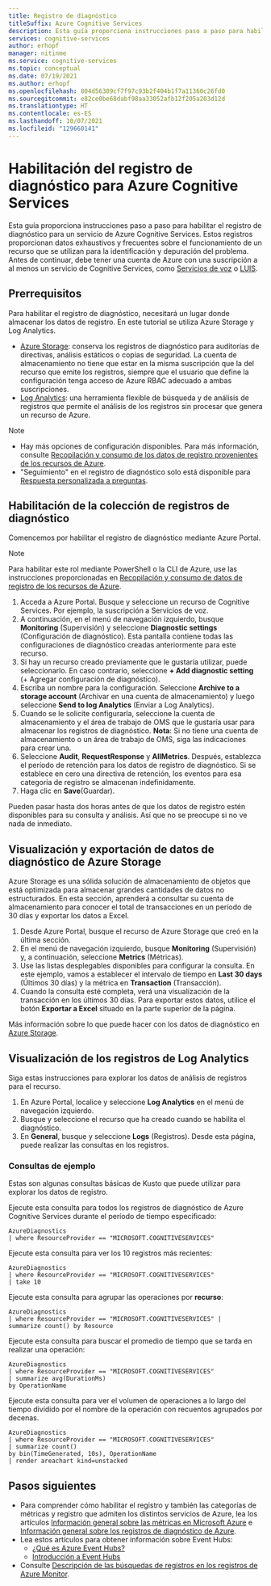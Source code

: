 ```yaml
---
title: Registro de diagnóstico
titleSuffix: Azure Cognitive Services
description: Esta guía proporciona instrucciones paso a paso para habilitar el registro de diagnóstico para un servicio de Azure Cognitive Services. Estos registros proporcionan datos exhaustivos y frecuentes sobre el funcionamiento de un recurso que se utilizan para la identificación y depuración del problema.
services: cognitive-services
author: erhopf
manager: nitinme
ms.service: cognitive-services
ms.topic: conceptual
ms.date: 07/19/2021
ms.author: erhopf
ms.openlocfilehash: 804d56309cf7f97c93b2f404b1f7a11360c26fd0
ms.sourcegitcommit: e82ce0be68dabf98aa33052afb12f205a203d12d
ms.translationtype: HT
ms.contentlocale: es-ES
ms.lasthandoff: 10/07/2021
ms.locfileid: "129660141"
---
```

# <a name="enable-diagnostic-logging-for-azure-cognitive-services"></a>Habilitación del registro de diagnóstico para Azure Cognitive Services

Esta guía proporciona instrucciones paso a paso para habilitar el registro de diagnóstico para un servicio de Azure Cognitive Services. Estos registros proporcionan datos exhaustivos y frecuentes sobre el funcionamiento de un recurso que se utilizan para la identificación y depuración del problema. Antes de continuar, debe tener una cuenta de Azure con una suscripción a al menos un servicio de Cognitive Services, como [Servicios de voz](./speech-service/overview.md) o [LUIS](./luis/what-is-luis.md).

## <a name="prerequisites"></a>Prerrequisitos

Para habilitar el registro de diagnóstico, necesitará un lugar donde almacenar los datos de registro. En este tutorial se utiliza Azure Storage y Log Analytics.

* [Azure Storage](../azure-monitor/essentials/resource-logs.md#send-to-azure-storage): conserva los registros de diagnóstico para auditorías de directivas, análisis estáticos o copias de seguridad. La cuenta de almacenamiento no tiene que estar en la misma suscripción que la del recurso que emite los registros, siempre que el usuario que define la configuración tenga acceso de Azure RBAC adecuado a ambas suscripciones.
* [Log Analytics](../azure-monitor/essentials/resource-logs.md#send-to-log-analytics-workspace): una herramienta flexible de búsqueda y de análisis de registros que permite el análisis de los registros sin procesar que genera un recurso de Azure.

> [!NOTE]
> * Hay más opciones de configuración disponibles. Para más información, consulte [Recopilación y consumo de los datos de registro provenientes de los recursos de Azure](../azure-monitor/essentials/platform-logs-overview.md).
> * "Seguimiento" en el registro de diagnóstico solo está disponible para [Respuesta personalizada a preguntas](./qnamaker/how-to/get-analytics-knowledge-base.md?tabs=v2).

## <a name="enable-diagnostic-log-collection"></a>Habilitación de la colección de registros de diagnóstico  

Comencemos por habilitar el registro de diagnóstico mediante Azure Portal.

> [!NOTE]
> Para habilitar este rol mediante PowerShell o la CLI de Azure, use las instrucciones proporcionadas en [Recopilación y consumo de datos de registro de los recursos de Azure](../azure-monitor/essentials/platform-logs-overview.md).

1. Acceda a Azure Portal. Busque y seleccione un recurso de Cognitive Services. Por ejemplo, la suscripción a Servicios de voz.   
2. A continuación, en el menú de navegación izquierdo, busque **Monitoring** (Supervisión) y seleccione **Diagnostic settings** (Configuración de diagnóstico). Esta pantalla contiene todas las configuraciones de diagnóstico creadas anteriormente para este recurso.
3. Si hay un recurso creado previamente que le gustaría utilizar, puede seleccionarlo. En caso contrario, seleccione **+ Add diagnostic setting** (+ Agregar configuración de diagnóstico).
4. Escriba un nombre para la configuración. Seleccione **Archive to a storage account** (Archivar en una cuenta de almacenamiento) y luego seleccione **Send to log Analytics** (Enviar a Log Analytics).
5. Cuando se le solicite configurarla, seleccione la cuenta de almacenamiento y el área de trabajo de OMS que le gustaría usar para almacenar los registros de diagnóstico. **Nota**: Si no tiene una cuenta de almacenamiento o un área de trabajo de OMS, siga las indicaciones para crear una.
6. Seleccione **Audit**, **RequestResponse** y **AllMetrics**. Después, establezca el período de retención para los datos de registro de diagnóstico. Si se establece en cero una directiva de retención, los eventos para esa categoría de registro se almacenan indefinidamente.
7. Haga clic en **Save**(Guardar).

Pueden pasar hasta dos horas antes de que los datos de registro estén disponibles para su consulta y análisis. Así que no se preocupe si no ve nada de inmediato.

## <a name="view-and-export-diagnostic-data-from-azure-storage"></a>Visualización y exportación de datos de diagnóstico de Azure Storage

Azure Storage es una sólida solución de almacenamiento de objetos que está optimizada para almacenar grandes cantidades de datos no estructurados. En esta sección, aprenderá a consultar su cuenta de almacenamiento para conocer el total de transacciones en un período de 30 días y exportar los datos a Excel.

1. Desde Azure Portal, busque el recurso de Azure Storage que creó en la última sección.
2. En el menú de navegación izquierdo, busque **Monitoring** (Supervisión) y, a continuación, seleccione **Metrics** (Métricas).
3. Use las listas desplegables disponibles para configurar la consulta. En este ejemplo, vamos a establecer el intervalo de tiempo en **Last 30 days** (Últimos 30 días) y la métrica en **Transaction** (Transacción).
4. Cuando la consulta esté completa, verá una visualización de la transacción en los últimos 30 días. Para exportar estos datos, utilice el botón **Exportar a Excel** situado en la parte superior de la página.

Más información sobre lo que puede hacer con los datos de diagnóstico en [Azure Storage](../storage/blobs/storage-blobs-introduction.md).

## <a name="view-logs-in-log-analytics"></a>Visualización de los registros de Log Analytics

Siga estas instrucciones para explorar los datos de análisis de registros para el recurso.

1. En Azure Portal, localice y seleccione **Log Analytics** en el menú de navegación izquierdo.
2. Busque y seleccione el recurso que ha creado cuando se habilita el diagnóstico.
3. En **General**, busque y seleccione **Logs** (Registros). Desde esta página, puede realizar las consultas en los registros.

### <a name="sample-queries"></a>Consultas de ejemplo

Estas son algunas consultas básicas de Kusto que puede utilizar para explorar los datos de registro.

Ejecute esta consulta para todos los registros de diagnóstico de Azure Cognitive Services durante el período de tiempo especificado:

```kusto
AzureDiagnostics
| where ResourceProvider == "MICROSOFT.COGNITIVESERVICES"
```

Ejecute esta consulta para ver los 10 registros más recientes:

```kusto
AzureDiagnostics
| where ResourceProvider == "MICROSOFT.COGNITIVESERVICES"
| take 10
```

Ejecute esta consulta para agrupar las operaciones por **recurso**:

```kusto
AzureDiagnostics
| where ResourceProvider == "MICROSOFT.COGNITIVESERVICES" |
summarize count() by Resource
```
Ejecute esta consulta para buscar el promedio de tiempo que se tarda en realizar una operación:

```kusto
AzureDiagnostics
| where ResourceProvider == "MICROSOFT.COGNITIVESERVICES"
| summarize avg(DurationMs)
by OperationName
```

Ejecute esta consulta para ver el volumen de operaciones a lo largo del tiempo dividido por el nombre de la operación con recuentos agrupados por decenas.

```kusto
AzureDiagnostics
| where ResourceProvider == "MICROSOFT.COGNITIVESERVICES"
| summarize count()
by bin(TimeGenerated, 10s), OperationName
| render areachart kind=unstacked
```

## <a name="next-steps"></a>Pasos siguientes

* Para comprender cómo habilitar el registro y también las categorías de métricas y registro que admiten los distintos servicios de Azure, lea los artículos [Información general sobre las métricas en Microsoft Azure](../azure-monitor/data-platform.md) e [Información general sobre los registros de diagnóstico de Azure](../azure-monitor/essentials/platform-logs-overview.md).
* Lea estos artículos para obtener información sobre Event Hubs:
  * [¿Qué es Azure Event Hubs?](../event-hubs/event-hubs-about.md)
  * [Introducción a Event Hubs](../event-hubs/event-hubs-dotnet-standard-getstarted-send.md)
* Consulte [Descripción de las búsquedas de registros en los registros de Azure Monitor](../azure-monitor/logs/log-query-overview.md).